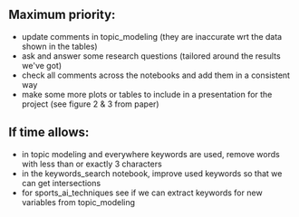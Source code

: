 ## Maximum priority:

- update comments in topic_modeling (they are inaccurate wrt the data shown in the tables)
- ask and answer some research questions (tailored around the results we've got)
- check all comments across the notebooks and add them in a consistent way
- make some more plots or tables to include in a presentation for the project (see figure 2 & 3 from paper)

## If time allows:

- in topic modeling and everywhere keywords are used, remove words with less than or exactly 3 characters 
- in the keywords_search notebook, improve used keywords so that we can get intersections
- for sports_ai_techniques see if we can extract keywords for new variables from topic_modeling